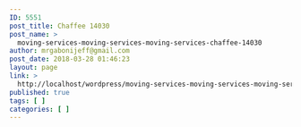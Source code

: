 ```yaml
---
ID: 5551
post_title: Chaffee 14030
post_name: >
  moving-services-moving-services-moving-services-chaffee-14030
author: mrgabonijeff@gmail.com
post_date: 2018-03-28 01:46:23
layout: page
link: >
  http://localhost/wordpress/moving-services-moving-services-moving-services-chaffee-14030/
published: true
tags: [ ]
categories: [ ]
---
```

